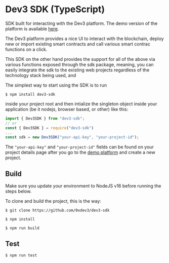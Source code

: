 # Dev3 SDK (TypeScript)

SDK built for interacting with the Dev3 platform.
The demo version of the platform is available [here](demo.dev3.sh).

The Dev3 platform provides a nice UI to interact with the blockchain, deploy new or import existing smart contracts and call various smart contrac functions on a click.

This SDK on the other hand provides the support for all of the above via various functions exposed through the sdk package, meaning, you can easily integrate the sdk to the existing web projects regardless of the technology stack being used, and 

The simplest way to start using the SDK is to run

```shell
$ npm install dev3-sdk
``` 

inside your project root and then intialize the singleton object inside your application (be it nodejs, browser based, or other) like this:

```javascript
import { Dev3SDK } from "dev3-sdk";
// or 
const { Dev3SDK } = require("dev3-sdk")
...
const sdk = new Dev3SDK("your-api-key", "your-project-id"); 
```

The `"your-api-key"` and `"your-project-id"` fields can be found on your project details page after you go to the [demo platform](demo.dev3.sh) and create a new project.

## Build

Make sure you update your environment to NodeJS v16 before running the steps below.

To clone and build the project, this is the way:

```code
$ git clone https://github.com/0xdev3/dev3-sdk

$ npm install
 
$ npm run build
```

## Test

```code
$ npm run test
```
